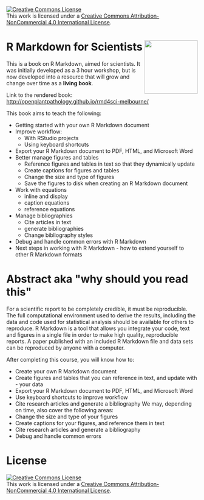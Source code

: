 
<a rel="license" href="http://creativecommons.org/licenses/by-nc/4.0/"><img alt="Creative Commons License" style="border-width:0" src="https://i.creativecommons.org/l/by-nc/4.0/88x31.png" /></a><br />This work is licensed under a <a rel="license" href="http://creativecommons.org/licenses/by-nc/4.0/">Creative Commons Attribution-NonCommercial 4.0 International License</a>.


# R Markdown for Scientists <img src="logo.png" align="right" height=140/>

This is a book on R Markdown, aimed for scientists. It was initially developed as a 3 hour workshop, but is now developed into a resource that will grow and change over time as a **living book**.

Link to the rendered book: <http://openplantpathology.github.io/rmd4sci-melbourne/>

This book aims to teach the following:

- Getting started with your own R Markdown document
- Improve workflow:
  - With RStudio projects
  - Using keyboard shortcuts
- Export your R Markdown document to PDF, HTML, and Microsoft Word
- Better manage figures and tables
    - Reference figures and tables in text so that they dynamically update
    - Create captions for figures and tables
    - Change the size and type of figures
    - Save the figures to disk when creating an R Markdown document
- Work with equations
    - inline and display
    - caption equations
    - reference equations
- Manage bibliographies
  - Cite articles in text
  - generate bibliographies
  - Change bibliography styles
- Debug and handle common errors with R Markdown
- Next steps in working with R Markdown - how to extend yourself to other R Markdown formats

# Abstract aka "why should you read this"

For a scientific report to be completely credible, it must be reproducible. The full computational environment used to derive the results, including the data and code used for statistical analysis should be available for others to reproduce.
R Markdown is a tool that allows you integrate your code, text and figures in a single file in order to make high quality, reproducible reports. A paper published with an included R Markdown file and data sets can be reproduced by anyone with a computer.

After completing this course, you will know how to:

- Create your own R Markdown document
- Create figures and tables that you can reference in text, and update with - your data
- Export your R Markdown document to PDF, HTML, and Microsoft Word
- Use keyboard shortcuts to improve workflow
- Cite research articles and generate a bibliography
We may, depending on time, also cover the following areas:
- Change the size and type of your figures
- Create captions for your figures, and reference them in text
- Cite research articles and generate a bibliography
- Debug and handle common errors

# License 

<a rel="license" href="http://creativecommons.org/licenses/by-nc/4.0/"><img alt="Creative Commons License" style="border-width:0" src="https://i.creativecommons.org/l/by-nc/4.0/88x31.png" /></a><br />This work is licensed under a <a rel="license" href="http://creativecommons.org/licenses/by-nc/4.0/">Creative Commons Attribution-NonCommercial 4.0 International License</a>.
